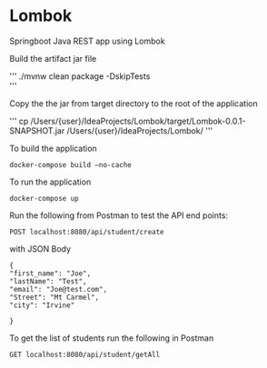 # Lombok
Springboot Java REST app using Lombok

Build the artifact jar file

'''
./mvnw clean package -DskipTests   
'''

Copy the the jar from target directory to the root of the application

'''
cp /Users/{user}/IdeaProjects/Lombok/target/Lombok-0.0.1-SNAPSHOT.jar   /Users/{user}/IdeaProjects/Lombok/
'''

To build the application
```
docker-compose build –no-cache
```
To run the application

```
docker-compose up
```


Run the following from Postman to test the API end points:

```
POST localhost:8080/api/student/create
```
with JSON Body

```
{
"first_name": "Joe",
"lastName": "Test",
"email": "Joe@test.com",
"Street": "Mt Carmel",
"city": "Irvine"

}
```
To get the list of students run the following in Postman

```
GET localhost:8080/api/student/getAll
```
